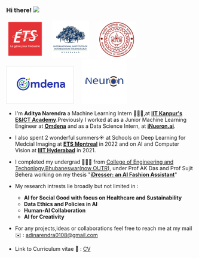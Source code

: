 ### Hi there! <img src="https://raw.githubusercontent.com/MartinHeinz/MartinHeinz/master/wave.gif" width="25">

<p float="center">
  <img src="https://github.com/AdiNarendra98/AdiNarendra98/blob/main/ss/ets.png"  width="100"/>
  &emsp;
  <img src="https://github.com/AdiNarendra98/AdiNarendra98/blob/main/ss/iiithyd.png"  width="100"/>
  &emsp;
  <img src="https://github.com/AdiNarendra98/AdiNarendra98/blob/main/ss/iitk.jpg"  width="102"/>
  &emsp;
  <img src="https://github.com/AdiNarendra98/AdiNarendra98/blob/main/ss/omdena.png"  width="180"/>
  &emsp;
  <img src="https://github.com/AdiNarendra98/AdiNarendra98/blob/main/ss/ineuron.jpeg"  width="120"/>
</p>

- I'm **Aditya Narendra** a Machine Learning Intern 🧑🏻‍💻,at **[IIT Kanpur's E&ICT Academy](https://ict.iitk.ac.in)**.Previously I worked at as a Junior Machine Learning Engineer at **[Omdena](https://omdena.com)** and as a Data Science Intern, at **[iNueron.ai](https://internship.ineuron.ai)**.

- I also spent 2 wonderful summers☀️ at Schools on Deep Learning for Medcial Imaging at **[ETS Montreal](https://event.fourwaves.com/dlmi2022/pages)** in 2022 and on AI and Computer Vision at **[IIIT Hyderabad](https://cvit.iiit.ac.in/summerschool2021/)** in 2021. 

- I completed my undergrad 👨🏽‍🎓 from [College of Engineering and Techonlogy,Bhubaneswar(now OUTR)](https://www.cet.edu.in), under Prof AK Das and Prof Sujit Behera working on my thesis "**[iDresser: an AI Fashion Assistant](https://github.com/AdiNarendra98/AI-for-Fashion/tree/main/iDresser-An%20AI%20Based%20Fashion%20Assistant)**"

- My research intrests lie broadly but not limited in : 
     - **AI for Social Good with focus on Healthcare and Sustainability** 
     - **Data Ethics and Policies in AI**
     - **Human-AI Collaboration**
     - **AI for Creativity** 
    

- For any projects,ideas or collaborations feel free to reach me at my mail ✉️ : adinarendra0108@gmail.com

- Link to Curriculum vitae 📑 : [CV](https://drive.google.com/file/d/1Vg6U3lafTrGfWSUnq-owywPBloGADI8T/view?usp=sharing)








